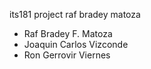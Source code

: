its181 project
raf bradey matoza
- Raf Bradey F. Matoza
- Joaquin Carlos Vizconde
- Ron Gerrovir Viernes